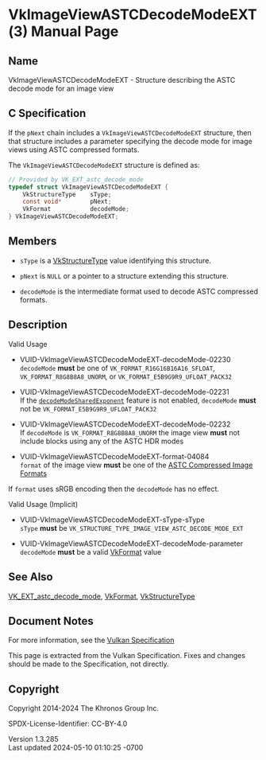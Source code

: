 # VkImageViewASTCDecodeModeEXT(3) Manual Page

## Name

VkImageViewASTCDecodeModeEXT - Structure describing the ASTC decode mode
for an image view



## <a href="#_c_specification" class="anchor"></a>C Specification

If the `pNext` chain includes a `VkImageViewASTCDecodeModeEXT`
structure, then that structure includes a parameter specifying the
decode mode for image views using ASTC compressed formats.

The `VkImageViewASTCDecodeModeEXT` structure is defined as:

``` c
// Provided by VK_EXT_astc_decode_mode
typedef struct VkImageViewASTCDecodeModeEXT {
    VkStructureType    sType;
    const void*        pNext;
    VkFormat           decodeMode;
} VkImageViewASTCDecodeModeEXT;
```

## <a href="#_members" class="anchor"></a>Members

- `sType` is a [VkStructureType](https://registry.khronos.org/vulkan/specs/1.3-extensions/man/html/VkStructureType.html) value identifying
  this structure.

- `pNext` is `NULL` or a pointer to a structure extending this
  structure.

- `decodeMode` is the intermediate format used to decode ASTC compressed
  formats.

## <a href="#_description" class="anchor"></a>Description

Valid Usage

- <a href="#VUID-VkImageViewASTCDecodeModeEXT-decodeMode-02230"
  id="VUID-VkImageViewASTCDecodeModeEXT-decodeMode-02230"></a>
  VUID-VkImageViewASTCDecodeModeEXT-decodeMode-02230  
  `decodeMode` **must** be one of `VK_FORMAT_R16G16B16A16_SFLOAT`,
  `VK_FORMAT_R8G8B8A8_UNORM`, or `VK_FORMAT_E5B9G9R9_UFLOAT_PACK32`

- <a href="#VUID-VkImageViewASTCDecodeModeEXT-decodeMode-02231"
  id="VUID-VkImageViewASTCDecodeModeEXT-decodeMode-02231"></a>
  VUID-VkImageViewASTCDecodeModeEXT-decodeMode-02231  
  If the <a
  href="https://registry.khronos.org/vulkan/specs/1.3-extensions/html/vkspec.html#features-astc-decodeModeSharedExponent"
  target="_blank" rel="noopener"><code>decodeModeSharedExponent</code></a>
  feature is not enabled, `decodeMode` **must** not be
  `VK_FORMAT_E5B9G9R9_UFLOAT_PACK32`

- <a href="#VUID-VkImageViewASTCDecodeModeEXT-decodeMode-02232"
  id="VUID-VkImageViewASTCDecodeModeEXT-decodeMode-02232"></a>
  VUID-VkImageViewASTCDecodeModeEXT-decodeMode-02232  
  If `decodeMode` is `VK_FORMAT_R8G8B8A8_UNORM` the image view **must**
  not include blocks using any of the ASTC HDR modes

- <a href="#VUID-VkImageViewASTCDecodeModeEXT-format-04084"
  id="VUID-VkImageViewASTCDecodeModeEXT-format-04084"></a>
  VUID-VkImageViewASTCDecodeModeEXT-format-04084  
  `format` of the image view **must** be one of the <a
  href="https://registry.khronos.org/vulkan/specs/1.3-extensions/html/vkspec.html#appendix-compressedtex-astc"
  target="_blank" rel="noopener">ASTC Compressed Image Formats</a>

If `format` uses sRGB encoding then the `decodeMode` has no effect.

Valid Usage (Implicit)

- <a href="#VUID-VkImageViewASTCDecodeModeEXT-sType-sType"
  id="VUID-VkImageViewASTCDecodeModeEXT-sType-sType"></a>
  VUID-VkImageViewASTCDecodeModeEXT-sType-sType  
  `sType` **must** be
  `VK_STRUCTURE_TYPE_IMAGE_VIEW_ASTC_DECODE_MODE_EXT`

- <a href="#VUID-VkImageViewASTCDecodeModeEXT-decodeMode-parameter"
  id="VUID-VkImageViewASTCDecodeModeEXT-decodeMode-parameter"></a>
  VUID-VkImageViewASTCDecodeModeEXT-decodeMode-parameter  
  `decodeMode` **must** be a valid [VkFormat](https://registry.khronos.org/vulkan/specs/1.3-extensions/man/html/VkFormat.html) value

## <a href="#_see_also" class="anchor"></a>See Also

[VK_EXT_astc_decode_mode](https://registry.khronos.org/vulkan/specs/1.3-extensions/man/html/VK_EXT_astc_decode_mode.html),
[VkFormat](https://registry.khronos.org/vulkan/specs/1.3-extensions/man/html/VkFormat.html), [VkStructureType](https://registry.khronos.org/vulkan/specs/1.3-extensions/man/html/VkStructureType.html)

## <a href="#_document_notes" class="anchor"></a>Document Notes

For more information, see the <a
href="https://registry.khronos.org/vulkan/specs/1.3-extensions/html/vkspec.html#VkImageViewASTCDecodeModeEXT"
target="_blank" rel="noopener">Vulkan Specification</a>

This page is extracted from the Vulkan Specification. Fixes and changes
should be made to the Specification, not directly.

## <a href="#_copyright" class="anchor"></a>Copyright

Copyright 2014-2024 The Khronos Group Inc.

SPDX-License-Identifier: CC-BY-4.0

Version 1.3.285  
Last updated 2024-05-10 01:10:25 -0700
